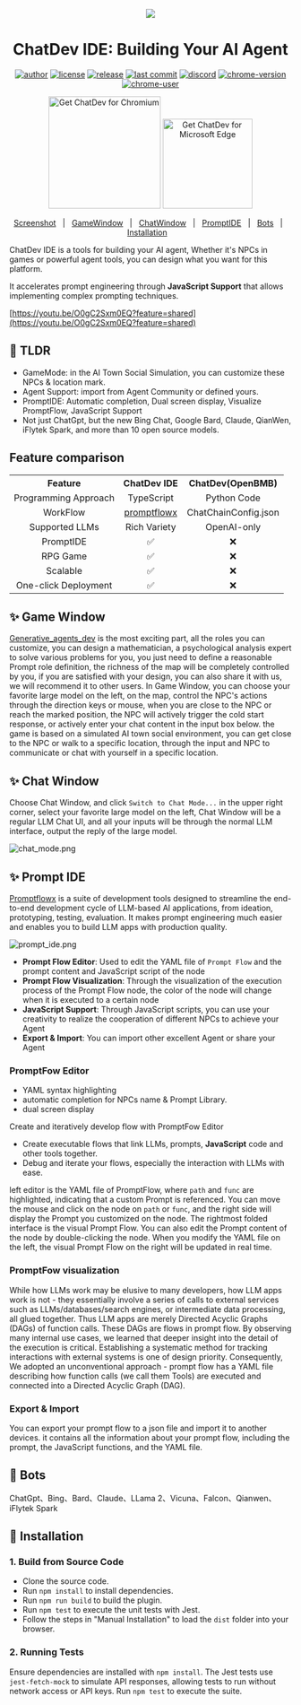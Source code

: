 <p align="center">
    <img src="./screenshots/chatdev.svg">
</p>
<h1 align="center">ChatDev IDE: Building Your AI Agent</h1>

<div align="center">

[![author][author-image]][author-url]
[![license][license-image]][license-url]
[![release][release-image]][release-url]
[![last commit][last-commit-image]][last-commit-url]
[![discord][discord-image]][discord-url]
[![chrome-version][chrome-image]][chrome-url]
[![chrome-user][chrome-user-image]][chrome-user-url]

<a href="https://chrome.google.com/webstore/detail/chatdev-visualize-your-ai/dopllopmmfnghbahgbdejnkebfcmomej?utm_source=github"><img src="./screenshots/chrome-logo.png" width="200" alt="Get ChatDev for Chromium"></a>
<a href="https://microsoftedge.microsoft.com/addons/detail/ceoneifbmcdiihmgfjeodiholmbpmibm?utm_source=github"><img src="./screenshots/edge-logo.png" width="160" alt="Get ChatDev for Microsoft Edge"></a>


[Screenshot](#-screenshot) &nbsp;&nbsp;|&nbsp;&nbsp; [GameWindow](#-game-window) &nbsp;&nbsp;|&nbsp;&nbsp; [ChatWindow](#-chat-window) &nbsp;&nbsp;|&nbsp;&nbsp; [PromptIDE](#-prompt-ide) &nbsp;&nbsp;|&nbsp;&nbsp; [Bots](#-bots) &nbsp;&nbsp;|&nbsp;&nbsp; [Installation](#-installation) &nbsp;&nbsp;

[author-image]: https://img.shields.io/badge/author-10cl-blue.svg
[author-url]: https://github.com/10cl
[license-image]: https://img.shields.io/github/license/10cl/chatdev?color=blue
[license-url]: https://github.com/10cl/chatdev/blob/main/LICENSE
[release-image]: https://img.shields.io/github/v/release/10cl/chatdev?color=blue
[release-url]: https://github.com/10cl/chatdev/releases/latest
[last-commit-image]: https://img.shields.io/github/last-commit/10cl/chatdev?label=last%20commit
[last-commit-url]: https://github.com/10cl/chatdev/commits
[discord-image]: https://img.shields.io/discord/977885982579884082?logo=discord
[discord-url]: https://discord.gg/fdjWfgGPjb
[chrome-url]: https://chromewebstore.google.com/detail/chatdev-ide-building-your/dopllopmmfnghbahgbdejnkebfcmomej
[chrome-image]: https://img.shields.io/chrome-web-store/v/dopllopmmfnghbahgbdejnkebfcmomej
[chrome-user-url]: https://chromewebstore.google.com/detail/chatdev-ide-building-your/dopllopmmfnghbahgbdejnkebfcmomej
[chrome-user-image]: https://img.shields.io/chrome-web-store/users/dopllopmmfnghbahgbdejnkebfcmomej

</div>

ChatDev IDE is a tools for building your AI agent, Whether it's NPCs in games or powerful agent tools, you can design what you want for this platform.

It accelerates prompt engineering through **JavaScript Support** that allows implementing complex prompting techniques.

[https://youtu.be/O0gC2Sxm0EQ?feature=shared](https://youtu.be/O0gC2Sxm0EQ?feature=shared)

## 📢 TLDR
* GameMode: in the AI Town Social Simulation, you can customize these NPCs & location mark.
* Agent Support: import from Agent Community or defined yours.
* PromptIDE: Automatic completion, Dual screen display, Visualize PromptFlow, JavaScript Support
* Not just ChatGpt, but the new Bing Chat, Google Bard, Claude, QianWen, iFlytek Spark, and more than 10 open source models.

## Feature comparison
<table style="width: 100%;">
  <tr>
    <th align="center">Feature</th>
    <th align="center">ChatDev IDE</th>
    <th align="center">ChatDev(OpenBMB)</th>
  </tr>
  <tr>
    <td align="center">Programming Approach</td>
    <td align="center">TypeScript</td>
    <td align="center">Python Code</td>
  </tr>
  <tr>
    <td align="center">WorkFlow</td>
    <td align="center"><a href="https://github.com/10cl/promptflowx/">promptflowx</a></td>
    <td align="center">ChatChainConfig.json</td>
  </tr>
  <tr>
    <td align="center">Supported LLMs</td>
    <td align="center">Rich Variety</td>
    <td align="center">OpenAI-only</td>
  </tr>
  <tr>
    <td align="center">PromptIDE</td>
    <td align="center">✅</td>
    <td align="center">❌</td>
  </tr>
  <tr>
    <td align="center">RPG Game</td>
    <td align="center">✅</td>
    <td align="center">❌</td>
  </tr>
  <tr>
    <td align="center">Scalable</td>
    <td align="center">✅</td>
    <td align="center">❌</td>
  </tr>
  <tr>
    <td align="center">One-click Deployment</td>
    <td align="center">✅</td>
    <td align="center">❌</td>
  </tr>
</table>

## ✨ Game Window
[Generative_agents_dev](https://github.com/10cl/generative_agents_dev/) is the most exciting part, all the roles you can customize, you can design a mathematician, a psychological analysis expert to solve various problems for you, you just need to define a reasonable Prompt role definition, the richness of the map will be completely controlled by you, if you are satisfied with your design, you can also share it with us, we will recommend it to other users.
In Game Window, you can choose your favorite large model on the left, on the map, control the NPC's actions through the direction keys or mouse, when you are close to the NPC or reach the marked position, the NPC will actively trigger the cold start response, or actively enter your chat content in the input box below.
the game is based on a simulated AI town social environment, you can get close to the NPC or walk to a specific location, through the input and NPC to communicate or chat with yourself in a specific location.

## ✨ Chat Window
Choose Chat Window, and click `Switch to Chat Mode...` in the upper right corner, select your favorite large model on the left, Chat Window will be a regular LLM Chat UI, 
and all your inputs will be through the normal LLM interface, output the reply of the large model.

![chat_mode.png](./screenshots/chat_mode.png)

## ✨ Prompt IDE
[Promptflowx](https://github.com/10cl/promptflowx/) is a suite of development tools designed to streamline the end-to-end development cycle of LLM-based AI applications, from ideation, prototyping, testing, evaluation.    It makes prompt engineering much easier and enables you to build LLM apps with production quality.

![prompt_ide.png](./screenshots/prompt_ide.png)

- **Prompt Flow Editor**: Used to edit the YAML file of `Prompt Flow` and the prompt content and JavaScript script of the node
- **Prompt Flow Visualization**: Through the visualization of the execution process of the Prompt Flow node, the color of the node will change when it is executed to a certain node
- **JavaScript Support**: Through JavaScript scripts, you can use your creativity to realize the cooperation of different NPCs to achieve your Agent
- **Export & Import**: You can import other excellent Agent or share your Agent

### PromptFow Editor

- YAML syntax highlighting
- automatic completion for NPCs name & Prompt Library.
- dual screen display

Create and iteratively develop flow with PromptFow Editor
- Create executable flows that link LLMs, prompts, **JavaScript** code and other tools together.
- Debug and iterate your flows, especially the interaction with LLMs with ease.

left editor is the YAML file of PromptFlow, where `path` and `func` are highlighted, indicating that a custom Prompt is referenced. You can move the mouse and click on the node on `path` or `func`, and the right side will display the Prompt you customized on the node. The rightmost folded interface is the visual Prompt Flow. You can also edit the Prompt content of the node by double-clicking the node.
When you modify the YAML file on the left, the visual Prompt Flow on the right will be updated in real time.


### PromptFow visualization
While how LLMs work may be elusive to many developers, how LLM apps work is not - they essentially involve a series of calls to external services such as LLMs/databases/search engines, or intermediate data processing, all glued together. Thus LLM apps are merely Directed Acyclic Graphs (DAGs) of function calls. These DAGs are flows in prompt flow.
By observing many internal use cases, we learned that deeper insight into the detail of the execution is critical. Establishing a systematic method for tracking interactions with external systems is one of design priority. Consequently, We adopted an unconventional approach - prompt flow has a YAML file describing how function calls (we call them Tools) are executed and connected into a Directed Acyclic Graph (DAG).


### Export & Import
You can export your prompt flow to a json file and import it to another devices.
it contains all the information about your prompt flow, including the prompt, the JavaScript functions, and the YAML file.

## 🤖 Bots
ChatGpt、Bing、Bard、Claude、LLama 2、Vicuna、Falcon、Qianwen、iFlytek Spark

## 🔨 Installation

### 1. Build from Source Code

* Clone the source code.
* Run `npm install` to install dependencies.
* Run `npm run build` to build the plugin.
* Run `npm test` to execute the unit tests with Jest.
* Follow the steps in "Manual Installation" to load the `dist` folder into your browser.

### 2. Running Tests

Ensure dependencies are installed with `npm install`. The Jest tests use `jest-fetch-mock` to simulate API responses, allowing tests to run without network access or API keys.
Run `npm test` to execute the suite.
